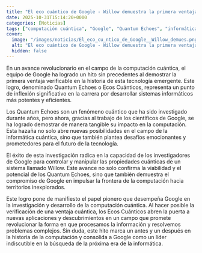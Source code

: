 ```yaml
---
title: "El eco cuántico de Google - Willow demuestra la primera ventaja verificable en la historia de la computación"
date: 2025-10-31T15:14:20+0000
categories: [Noticias]
tags: ["computación cuántica", "Google", "Quantum Echoes", "informática cuántica", "tecnología", "investigación", "desarrollo."]
cover:
  image: "/images/noticias/El_eco_cu_ntico_de_Google__Willow_demues.png"
  alt: "El eco cuántico de Google - Willow demuestra la primera ventaja verificable en la historia de la computación"
  hidden: false
---
```


En un avance revolucionario en el campo de la computación cuántica, el equipo de Google ha logrado un hito sin precedentes al demostrar la primera ventaja verificable en la historia de esta tecnología emergente. Este logro, denominado Quantum Echoes o Ecos Cuánticos, representa un punto de inflexión significativo en la carrera por desarrollar sistemas informáticos más potentes y eficientes. 

Los Quantum Echoes son un fenómeno cuántico que ha sido investigado durante años, pero ahora, gracias al trabajo de los científicos de Google, se ha logrado demostrar de manera tangible su impacto en la computación. Esta hazaña no solo abre nuevas posibilidades en el campo de la informática cuántica, sino que también plantea desafíos emocionantes y prometedores para el futuro de la tecnología.

El éxito de esta investigación radica en la capacidad de los investigadores de Google para controlar y manipular las propiedades cuánticas de un sistema llamado Willow. Este avance no solo confirma la viabilidad y el potencial de los Quantum Echoes, sino que también demuestra el compromiso de Google en impulsar la frontera de la computación hacia territorios inexplorados.

Este logro pone de manifiesto el papel pionero que desempeña Google en la investigación y desarrollo de la computación cuántica. Al hacer posible la verificación de una ventaja cuántica, los Ecos Cuánticos abren la puerta a nuevas aplicaciones y descubrimientos en un campo que promete revolucionar la forma en que procesamos la información y resolvemos problemas complejos. Sin duda, este hito marca un antes y un después en la historia de la computación y consolida a Google como un líder indiscutible en la búsqueda de la próxima era de la informática.
